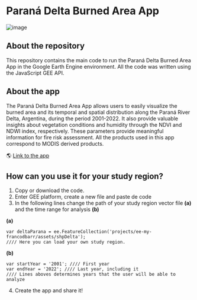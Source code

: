 # Paraná Delta Burned Area App

![image](https://github.com/francobarrionuevoenv21/Delta_Fires_GEEApp/assets/78272951/b0854d5c-d834-4542-9039-074d43ffb135)

## About the repository

This repository contains the main code to run the Paraná Delta Burned Area App in the Google Earth Engine environment. All the code was written using the JavaScript GEE API. 

## About the app

The Paraná Delta Burned Area App allows users to easily visualize the burned area and its temporal and spatial distribution along the Paraná River Delta, Argentina, during the period 2001-2022. It also provide valuable insights about vegetation conditions and humidity 
through the NDVI and NDWI index, respectively. These parameters provide meaningful information for fire risk assessment. All the products used in this app correspond to MODIS derived products.

🌎 [Link to the app](https://fbarrionuevo.users.earthengine.app/view/paran-delta-indices--burned-area)

## How can you use it for your study region?

1) Copy or download the code.
2) Enter GEE platform, create a new file and paste de code
3) In the following lines change the path of your study region vector file **(a)** and the time range for analysis **(b)**

**(a)**
```
var deltaParana = ee.FeatureCollection('projects/ee-my-francodbarr/assets/shpDelta');
//// Here you can load your own study region.
```
**(b)**

```
var startYear = '2001'; //// First year
var endYear = '2022'; //// Last year, including it
//// Lines aboves determines years that the user will be able to analyze
```
4) Create the app and share it!
